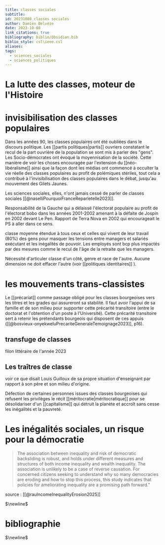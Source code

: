 ```yaml
---
title: classes sociales
subtitle: 
id: 20231008_classes sociales
author: Damien Belvèze
date: 2023-10-08
link_citations: true
bibliography: biblio/Obsidian.bib
biblio_style: csl\ieee.csl
aliases: 
tags:
  - sciences_sociales
  - sciences_politiques
---
```

# La lutte des classes, moteur de l'Histoire

# invisibilisation des classes populaires

Dans les années 90, les classes populaires ont été oubliées dans le discours politique. Les [[partis politiques|partis]] ouvriers constatant le recul de la part ouvrière de la population se sont mis à parler des "gens". Les Socio-démocrates ont évoqué la moyennisation de la société. 
Cette manière de voir les choses encouragée par l'extension du [[néo-libéralisme]] ainsi que la façon dont les médias ont commencé à occulter la vie réelle des classes populaires au profit de polémiques stériles, tout cela a contribué à l'invisibilisation des classes populaires dans le débat, jusqu'au mouvement des Gilets Jaunes. 

Les sciences sociales, elles, n'ont jamais cessé de parler de classes sociales [[@naselliPourquoiFranceReparletelle2023]]. 

Responsabilité de la Gauche qui a délaissé l'électorat populaire au profit de l'électorat bobo dans les années 2001-2002 amenant à la défaite de Jospin en 2002 devant Le Pen. 
Rapport de Terra Nova en 2002 qui encourageait le PS à aller dans ce sens. 

classe moyenne étendue à tous ceux et celles qui vivent de leur travail (80%) des gens pour masquer les tensions entre managers et salariés exécutant et les inégalités de pouvoir. Les employés sont bcp plus impactés par des mesures comme le recul de l'âge de la retraite que les managers. 

Nécessité d'articuler classe d'un côté, genre et race de l'autre. Aucune dimension ne doit effacer l'autre (voir [[politiques identitaires]] ). 

# les mouvements trans-classistes

Le [[précariat]] comme passage obligé pour les classes bourgeoises vers les titres et les grades qui assureront sa stabilité. Il faut avoir l'appui de sa famille et de son milieu pour supporter cette précarité transitoire (entre le doctorat et l'obtention d'un poste à l'Université). Cette précarité transitoire sert à retenir les prétendants bourgeois qui disposent de ces appuis ([[@bosvieux-onyekweluPrecariteGeneraleTemoignage2023]], p16). 

## transfuge de classes

filon littéraire de l'année 2023

## Les traîtres de classe

voir ce que disait Louis Guilloux de sa propre situation d'enseignant par rapport à son père et son milieu d'origine. 

Défection de certaines personnes issues des classes bourgeoises qui refusent les privilèges le récit [[méritocratie|méritocratique]] pour se désolidariser d'un [[capitalisme]] qui détruit la planète et accroît sans cesse les inégalités et la pauvreté. 


# Les inégalités sociales, un risque pour la démocratie

>The association between inequality and risk of democratic backsliding is robust, and holds under different measures and structures of both income inequality and wealth inequality. The association is unlikely to be a case of reverse causation. For concerned citizens seeking to understand why so many democracies are eroding and how to stop this process, this study indicates that policies for ameliorating inequality are a promising path forward."

source : [[@rauIncomeInequalityErosion2025]] 




$\newline$
# bibliographie
$\newline$






